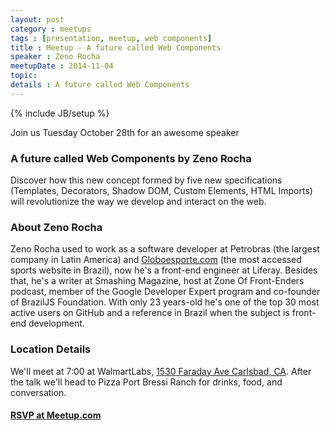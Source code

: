 ```yaml
---
layout: post
category : meetups
tags : [presentation, meetup, web components]
title : Meetup - A future called Web Components
speaker : Zeno Rocha
meetupDate : 2014-11-04
topic:
details : A future called Web Components
---
```


{% include JB/setup %}

Join us Tuesday October 28th for an awesome speaker

### A future called Web Components by Zeno Rocha

Discover how this new concept formed by five new specifications (Templates, Decorators, Shadow DOM, Custom Elements, HTML Imports)
will revolutionize the way we develop and interact on the web.

### About Zeno Rocha

Zeno Rocha used to work as a software developer at Petrobras (the largest company in Latin America) and [Globoesporte.com](http://Globoesporte.com)
(the most accessed sports website in Brazil), now he's a front-end engineer at Liferay. Besides that, he's a writer at Smashing Magazine, host at
Zone Of Front-Enders podcast, member of the Google Developer Expert program and co-founder of BrazilJS Foundation. With only 23 years-old he's one
of the top 30 most active users on GitHub and a reference in Brazil when the subject is front-end development.

### Location Details

We'll meet at 7:00 at WalmartLabs, [1530 Faraday Ave Carlsbad, CA][map]. After the talk we'll head to Pizza Port Bressi Ranch for drinks,
food, and conversation.

#### [RSVP at Meetup.com][event]

[map]: https://www.google.com/maps/preview?ll=33.137791,-117.295435&z=12&t=m&hl=en-US&gl=US&mapclient=embed&q=1530+Faraday+Ave+Carlsbad,+CA+92008
[event]: http://www.meetup.com/sandiegojs/events/209916642/